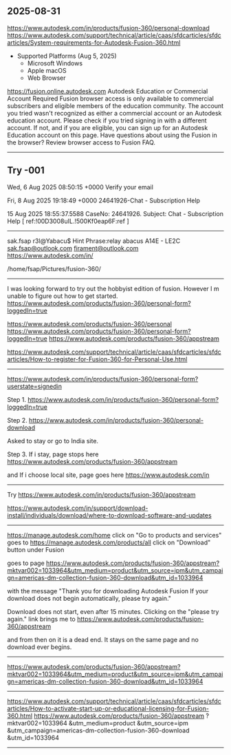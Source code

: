 ## 2025-08-31
https://www.autodesk.com/in/products/fusion-360/personal-download
https://www.autodesk.com/support/technical/article/caas/sfdcarticles/sfdcarticles/System-requirements-for-Autodesk-Fusion-360.html
- Supported Platforms (Aug 5, 2025)
    - Microsoft Windows
    - Apple macOS
    - Web Browser

https://fusion.online.autodesk.com
Autodesk Education or Commercial Account Required
Fusion browser access is only available to commercial subscribers and eligible members of the education community. The account you tried wasn't recognized as either a commercial account or an Autodesk education account. Please check if you tried signing in with a different account. If not, and if you are eligible, you can sign up for an Autodesk Education account on this page.
Have questions about using the Fusion in the browser? Review browser access to Fusion FAQ.

***
## Try -001

Wed, 6 Aug 2025 08:50:15 +0000
Verify your email

Fri, 8 Aug 2025 19:18:49 +0000
24641926-Chat - Subscription Help

15 Aug 2025 18:55:37.5588
CaseNo: 24641926.  Subject: Chat - Subscription Help    [ ref:!00D3008uIL.!500Kf0eap6F:ref ]

***
sak.fsap
r3l@Yabacu$
Hint Phrase:relay abacus
A14E - LE2C 
sak.fsap@outlook.com
firament@outlook.com
https://www.autodesk.com/in/

/home/fsap/Pictures/fusion-360/
***
I was looking forward to try out the hobbyist edition of fusion. However I m unable to figure out how to get started.
https://www.autodesk.com/products/fusion-360/personal-form?loggedIn=true

https://www.autodesk.com/products/fusion-360/personal
https://www.autodesk.com/products/fusion-360/personal-form?loggedIn=true
https://www.autodesk.com/products/fusion-360/appstream

https://www.autodesk.com/support/technical/article/caas/sfdcarticles/sfdcarticles/How-to-register-for-Fusion-360-for-Personal-Use.html

***
https://www.autodesk.com/in/products/fusion-360/personal-form?userstate=signedin

Step 1.
https://www.autodesk.com/in/products/fusion-360/personal-form?loggedIn=true

Step 2.
https://www.autodesk.com/in/products/fusion-360/personal-download

Asked to stay or go to India site.

Step 3.
If i stay, page stops here
https://www.autodesk.com/products/fusion-360/appstream

and If i choose local site, page goes here
https://www.autodesk.com/in

***
Try
https://www.autodesk.com/in/products/fusion-360/appstream

https://www.autodesk.com/in/support/download-install/individuals/download/where-to-download-software-and-updates 

***
https://manage.autodesk.com/home
click on "Go to products and services"
goes to https://manage.autodesk.com/products/all
click on "Download" button under Fusion

goes to page
https://www.autodesk.com/products/fusion-360/appstream?mktvar002=1033964&utm_medium=product&utm_source=ipm&utm_campaign=americas-dm-collection-fusion-360-download&utm_id=1033964

with the message
"Thank you for downloading Autodesk Fusion
If your download does not begin automatically, please try again."

Download does not start, even after 15 minutes.
Clicking on the "please try again." link brings me to 
https://www.autodesk.com/products/fusion-360/appstream

and from then on it is a dead end. It stays on the same page and no download ever begins.

***
https://www.autodesk.com/products/fusion-360/appstream?mktvar002=1033964&utm_medium=product&utm_source=ipm&utm_campaign=americas-dm-collection-fusion-360-download&utm_id=1033964

***
https://www.autodesk.com/support/technical/article/caas/sfdcarticles/sfdcarticles/How-to-activate-start-up-or-educational-licensing-for-Fusion-360.html
https://www.autodesk.com/products/fusion-360/appstream
    ?mktvar002=1033964
    &utm_medium=product
    &utm_source=ipm
    &utm_campaign=americas-dm-collection-fusion-360-download
    &utm_id=1033964

***
